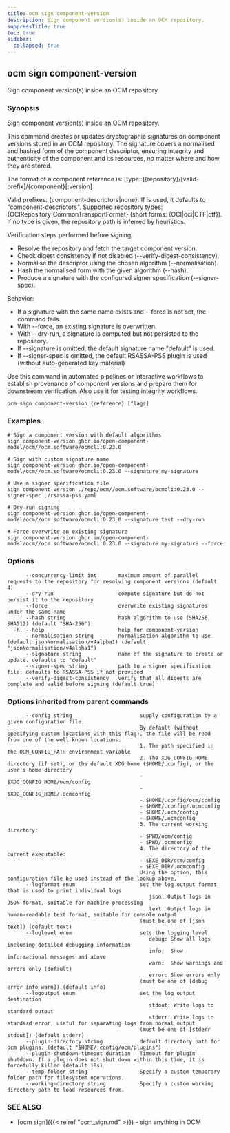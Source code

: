 ```yaml
---
title: ocm sign component-version
description: Sign component version(s) inside an OCM repository.
suppressTitle: true
toc: true
sidebar:
  collapsed: true
---
```


## ocm sign component-version

Sign component version(s) inside an OCM repository

### Synopsis

Sign component version(s) inside an OCM repository.

This command creates or updates cryptographic signatures on component versions
stored in an OCM repository. The signature covers a normalised and hashed form
of the component descriptor, ensuring integrity and authenticity of the
component and its resources, no matter where and how they are stored.

The format of a component reference is:
	[type::]{repository}/[valid-prefix]/{component}[:version]

Valid prefixes: {component-descriptors|none}. If <none> is used, it defaults to "component-descriptors".
Supported repository types: {OCIRepository|CommonTransportFormat} (short forms: {OCI|oci|CTF|ctf}).
If no type is given, the repository path is inferred by heuristics.

Verification steps performed before signing:

* Resolve the repository and fetch the target component version.
* Check digest consistency if not disabled (--verify-digest-consistency).
* Normalise the descriptor using the chosen algorithm (--normalisation).
* Hash the normalised form with the given algorithm (--hash).
* Produce a signature with the configured signer specification (--signer-spec).

Behavior:

* If a signature with the same name exists and --force is not set, the command fails.
* With --force, an existing signature is overwritten.
* With --dry-run, a signature is computed but not persisted to the repository.
* If --signature is omitted, the default signature name "default" is used.
* If --signer-spec is omitted, the default RSASSA-PSS plugin is used (without auto-generated key material)

Use this command in automated pipelines or interactive workflows to
establish provenance of component versions and prepare them for downstream
verification. Also use it for testing integrity workflows.

```
ocm sign component-version {reference} [flags]
```

### Examples

```
# Sign a component version with default algorithms
sign component-version ghcr.io/open-component-model/ocm//ocm.software/ocmcli:0.23.0

# Sign with custom signature name
sign component-version ghcr.io/open-component-model/ocm//ocm.software/ocmcli:0.23.0 --signature my-signature

# Use a signer specification file
sign component-version ./repo/ocm//ocm.software/ocmcli:0.23.0 --signer-spec ./rsassa-pss.yaml

# Dry-run signing
sign component-version ghcr.io/open-component-model/ocm//ocm.software/ocmcli:0.23.0 --signature test --dry-run

# Force overwrite an existing signature
sign component-version ghcr.io/open-component-model/ocm//ocm.software/ocmcli:0.23.0 --signature my-signature --force
```

### Options

```
      --concurrency-limit int       maximum amount of parallel requests to the repository for resolving component versions (default 4)
      --dry-run                     compute signature but do not persist it to the repository
      --force                       overwrite existing signatures under the same name
      --hash string                 hash algorithm to use (SHA256, SHA512) (default "SHA-256")
  -h, --help                        help for component-version
      --normalisation string        normalisation algorithm to use (default jsonNormalisation/v4alpha1) (default "jsonNormalisation/v4alpha1")
      --signature string            name of the signature to create or update. defaults to "default"
      --signer-spec string          path to a signer specification file; defaults to RSASSA-PSS if not provided
      --verify-digest-consistency   verify that all digests are complete and valid before signing (default true)
```

### Options inherited from parent commands

```
      --config string                      supply configuration by a given configuration file.
                                           By default (without specifying custom locations with this flag), the file will be read from one of the well known locations:
                                           1. The path specified in the OCM_CONFIG_PATH environment variable
                                           2. The XDG_CONFIG_HOME directory (if set), or the default XDG home ($HOME/.config), or the user's home directory
                                           - $XDG_CONFIG_HOME/ocm/config
                                           - $XDG_CONFIG_HOME/.ocmconfig
                                           - $HOME/.config/ocm/config
                                           - $HOME/.config/.ocmconfig
                                           - $HOME/.ocm/config
                                           - $HOME/.ocmconfig
                                           3. The current working directory:
                                           - $PWD/ocm/config
                                           - $PWD/.ocmconfig
                                           4. The directory of the current executable:
                                           - $EXE_DIR/ocm/config
                                           - $EXE_DIR/.ocmconfig
                                           Using the option, this configuration file be used instead of the lookup above.
      --logformat enum                     set the log output format that is used to print individual logs
                                              json: Output logs in JSON format, suitable for machine processing
                                              text: Output logs in human-readable text format, suitable for console output
                                           (must be one of [json text]) (default text)
      --loglevel enum                      sets the logging level
                                              debug: Show all logs including detailed debugging information
                                              info:  Show informational messages and above
                                              warn:  Show warnings and errors only (default)
                                              error: Show errors only
                                           (must be one of [debug error info warn]) (default info)
      --logoutput enum                     set the log output destination
                                              stdout: Write logs to standard output
                                              stderr: Write logs to standard error, useful for separating logs from normal output
                                           (must be one of [stderr stdout]) (default stderr)
      --plugin-directory string            default directory path for ocm plugins. (default "$HOME/.config/ocm/plugins")
      --plugin-shutdown-timeout duration   Timeout for plugin shutdown. If a plugin does not shut down within this time, it is forcefully killed (default 10s)
      --temp-folder string                 Specify a custom temporary folder path for filesystem operations.
      --working-directory string           Specify a custom working directory path to load resources from.
```

### SEE ALSO

* [ocm sign]({{< relref "ocm_sign.md" >}})	 - sign anything in OCM

